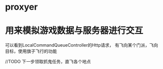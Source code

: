 # proxyer
# 用来模拟游戏数据与服务器进行交互

可以看到LocalCommandQueueController的Http请求，
有飞向某个门派，飞向目标，使用旗子飞行的功能

//TODO 下一步领取抓鬼任务，直飞各个地点